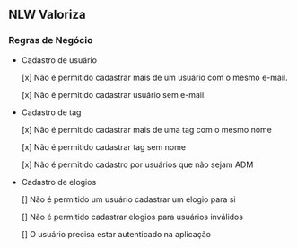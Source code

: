 ## NLW Valoriza

### Regras de Negócio

- Cadastro de usuário

  [x] Não é permitido cadastrar mais de um usuário com o mesmo e-mail.

  [x] Não é permitido cadastrar usuário sem e-mail.

- Cadastro de tag

  [x] Não é permitido cadastrar mais de uma tag com o mesmo nome

  [x] Não é permitido cadastrar tag sem nome

  [x] Não é permitido cadastro por usuários que não sejam ADM

- Cadastro de elogios

  [] Não é permitido um usuário cadastrar um elogio para si

  [] Não é permitido cadastrar elogios para usuários inválidos

  [] O usuário precisa estar autenticado na aplicação
